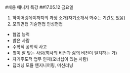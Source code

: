 #채용 매니저 특강
##17.05.12 금요일

1. 하이어링데이까지의 과정 소개(자기소개서 봐주는 기간도 있음)
2. 모의면접 기술면접 인성면접


- 협업 능력
- 밝은 사람
- 수학적 공학적 사고
- 핏이 잘 맞는 사람(회사의 비전과 삶의 비전이 일치하는 가)
- 자기주도적 업무 인재(오너십이 있는 사람)
- 딥러닝 모듈 엔지니어링, 머신러닝

